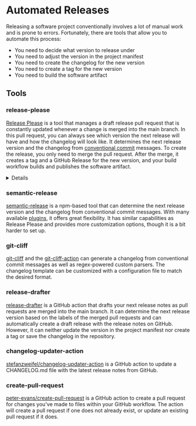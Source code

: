 # Automated Releases

Releasing a software project conventionally involves a lot of manual work and is prone to errors. Fortunately, there are
tools that allow you to automate this process:

* You need to decide what version to release under
* You need to adjust the version in the project manifest
* You need to create the changelog for the new version
* You need to create a tag for the new version
* You need to build the software artifact

## Tools

### release-please

[Release Please](https://github.com/googleapis/release-please) is a tool that manages a draft release pull request that
is constantly updated whenever a change is merged into the main branch. In this pull request, you can always see which
version the next release will have and how the changelog will look like. It determines the next release version and the
changelog from [conventional commit](https://www.conventionalcommits.org/) messages. To create the release, you only need
to merge the pull request. After the merge, it creates a tag and a GitHub Release for the new version, and your build
workflow builds and publishes the software artifact.

<details>

<img alt="Release Pull Request" width="500px" src="https://github.com/googleapis/release-please/raw/main/screen.png">

<https://github.com/googleapis/release-please>

Release Please automatically calculates the next release version and the changelog from the commit messages.
This requires your commit messages to follow the [Conventional Commits](https://www.conventionalcommits.org/) format:

```text
feat(ui): add Button component
```

### Setup

To set it up, you need to create a GitHub workflow that runs the [release-please-action](https://github.com/googleapis/release-please-action).
You can configure it through the [release-please-config.json](https://github.com/googleapis/release-please/blob/main/docs/manifest-releaser.md)
file.

#### .github/workflows/build-release.yaml

```yaml
name: Build Release

on:
  push:
    branches:
      - main

permissions:
  contents: write       # This is required for creating the tag
  pull-requests: write  # This is required for creating the pr

jobs:
  prepare-release:
    runs-on: ubuntu-latest
    steps:
      - name: Checkout repo
        uses: actions/checkout@v4
      - name: Run release-please
        id: prepare-release
        uses: googleapis/release-please-action@v4
        with:
          config-file: release-please-config.json
          manifest-file: .release-please-manifest.json
          token: ${{ secrets.GITHUB_TOKEN }}
    outputs:
      release_created: ${{ steps.prepare-release.outputs.release_created }}

  build:
    needs: [ prepare-release ]
    if: needs.prepare-release.outputs.release_created == 'true'
    uses: ./.github/workflows/build.yaml
    with:
      build_release: true
      push_package: true
```

#### release-please-config.json

```json
{
  "$schema": "https://raw.githubusercontent.com/googleapis/release-please/main/schemas/config.json",
  "packages": {
    ".": {
      "release-type": "simple"
    }
  },
  "draft-pull-request": true,
  "plugins": ["sentence-case"],
  "extra-files": ["README.md"],
  "changelog-sections": [
    { "type": "feat", "section": "🚀 New Features"},
    { "type": "fix", "section": "🐞 Bug Fixes" },
    { "type": "docs", "section": "📚 Documentation" },
    { "type": "perf", "section": "⚙️ Technical Enhancements" },
    { "type": "refactor", "section": "⚙️ Technical Enhancements" }
  ]
}
```

</details>

### semantic-release

[semantic-release](https://github.com/semantic-release/semantic-release) is a npm-based tool that can determine the next
release version and the changelog from conventional commit messages.
With many available [plugins](https://github.com/semantic-release/semantic-release/blob/master/docs/extending/plugins-list.md),
it offers great flexibility. It has similar capabilities as Release Please and provides more customization options,
though it is a bit harder to set up.

### git-cliff

[git-cliff](https://github.com/orhun/git-cliff) and the [git-cliff-action](https://github.com/orhun/git-cliff-action)
can generate a changelog from conventional commit messages as well as regex-powered custom parsers. The changelog template
can be customized with a configuration file to match the desired format.

### release-drafter

[release-drafter](https://github.com/release-drafter/release-drafter) is a GitHub action that drafts your next release
notes as pull requests are merged into the main branch. It can determine the next release version based on the labels of
the merged pull requests and can automatically create a draft release with the release notes on GitHub.
However, it can neither update the version in the project manifest nor create a tag or save the changelog in the
repository.

### changelog-updater-action

[stefanzweifel/changelog-updater-action](https://github.com/stefanzweifel/changelog-updater-action) is a GitHub action
to update a CHANGELOG.md file with the latest release notes from GitHub.

### create-pull-request

[peter-evans/create-pull-request](https://github.com/peter-evans/create-pull-request) is a GitHub action to create a pull
request for changes you've made to files within your GitHub workflow. The action will create a pull request if one does
not already exist, or update an existing pull request if it does.


